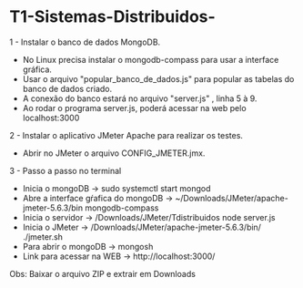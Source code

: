 # T1-Sistemas-Distribuidos-

1 - Instalar o banco de dados MongoDB.  
  - No Linux precisa instalar o mongodb-compass para usar a interface gráfica.            
  - Usar o arquivo "popular_banco_de_dados.js" para popular as tabelas do banco de dados criado.             
  - A conexão do banco estará no arquivo "server.js" , linha 5 à 9.  
  - Ao rodar o programa server.js, poderá acessar na web pelo localhost:3000  

2 - Instalar o aplicativo JMeter Apache para realizar os testes.  
  - Abrir no JMeter o arquivo CONFIG_JMETER.jmx.           
                   
3 - Passo a passo no terminal   

- Inicia o mongoDB -> sudo systemctl start mongod      
- Abre a interface gŕafica do mongoDB -> ~/Downloads/JMeter/apache-jmeter-5.6.3/bin mongodb-compass      
- Inicia o servidor -> /Downloads/JMeter/Tdistribuidos node server.js
- Inicia o JMeter -> /Downloads/JMeter/apache-jmeter-5.6.3/bin/ ./jmeter.sh
- Para abrir o mongoDB -> mongosh     
- Link para acessar na WEB -> http://localhost:3000/    

Obs: Baixar o arquivo ZIP e extrair em Downloads     
